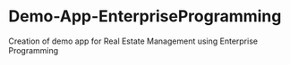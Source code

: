 # Demo-App-EnterpriseProgramming
Creation of demo app for Real Estate Management using Enterprise Programming
